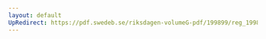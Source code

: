 ```yaml
---
layout: default
UpRedirect: https://pdf.swedeb.se/riksdagen-volumeG-pdf/199899/reg_199899/reg_199899_0249.pdf
---
```

